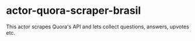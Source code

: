 # actor-quora-scraper-brasil
This actor scrapes Quora's API and lets collect questions, answers, upvotes etc.

